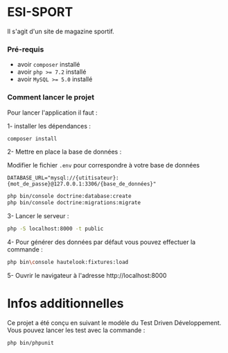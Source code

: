 # ESI-SPORT

Il s'agit d'un site de magazine sportif.

### Pré-requis

- avoir `composer` installé
- avoir `php >= 7.2` installé
- avoir `MySQL >= 5.0` installé

### Comment lancer le projet

Pour lancer l'application il faut : 

1- installer les dépendances :

```bash
composer install 
```

2- Mettre en place la base de données :

Modifier le fichier `.env` pour correspondre à votre base de données 

```dotenv
DATABASE_URL="mysql://{utitisateur}:{mot_de_passe}@127.0.0.1:3306/{base_de_données}"
```

```bash
php bin/console doctrine:database:create
php bin/console doctrine:migrations:migrate
```

3- Lancer le serveur :

```bash
php -S localhost:8000 -t public
```

4- Pour générer des données par défaut vous pouvez effectuer la commande : 

```bash
php bin\console hautelook:fixtures:load
```


5- Ouvrir le navigateur à l'adresse http://localhost:8000

# Infos additionnelles

Ce projet a été conçu en suivant le modèle du Test Driven Développement.
Vous pouvez lancer les test avec la commande :

```bash
php bin/phpunit
```
